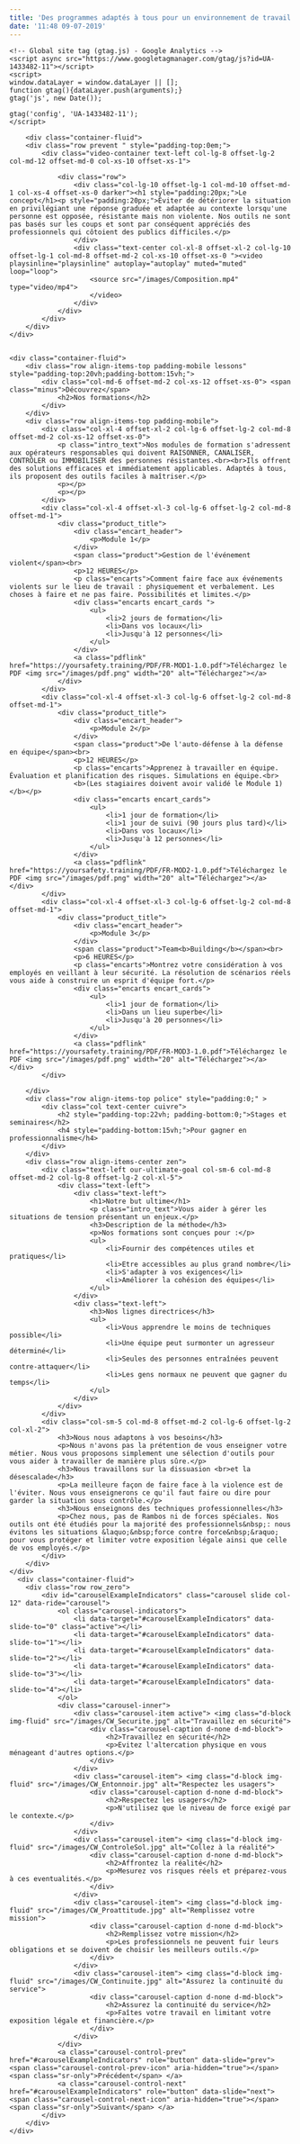 ```yaml
---
title: 'Des programmes adaptés à tous pour un environnement de travail plus sûr'
date: '11:48 09-07-2019'
---
```


<html lang="fr">

<head>
    <meta charset="utf-8">
    <meta http-equiv="X-UA-Compatible" content="IE=edge">
    <meta name="viewport" content="width=device-width, initial-scale=1, maximum-scale=1, user-scalable=no">
    <title>Your Safety Training - Formations pour travailler en sécurité hôpital 118 écoles police municipale pompiers infirmiers infirmières</title>
    <meta name="description" content="Nous proposons des programmes adaptés à tous pour instaurer un environnement de travail plus sûr.">
    <meta name="" keywords="securité, formation, stage, cours, travail, violence, hôpital, école, auto-défense">
    <!-- Bootstrap -->
    <link rel="stylesheet" href="/scss/bootstrap-4.0.0.css">
    <link rel="stylesheet" href="/scss/bluecells.css">
    <link rel="stylesheet" href="https://use.typekit.net/rqs1uhe.css">
    <link rel="stylesheet" href="/scss/responsive.css">

    <!-- Global site tag (gtag.js) - Google Analytics -->
    <script async src="https://www.googletagmanager.com/gtag/js?id=UA-1433482-11"></script>
    <script>
    window.dataLayer = window.dataLayer || [];
    function gtag(){dataLayer.push(arguments);}
    gtag('js', new Date());

    gtag('config', 'UA-1433482-11');
    </script>

</head>

<body>
 
        <div class="container-fluid">
        <div class="row prevent " style="padding-top:0em;">
            <div class="video-container text-left col-lg-8 offset-lg-2 col-md-12 offset-md-0 col-xs-10 offset-xs-1">

				<div class="row">
                    <div class="col-lg-10 offset-lg-1 col-md-10 offset-md-1 col-xs-4 offset-xs-0 darker"><h1 style="padding:20px;">Le concept</h1><p style="padding:20px;">Éviter de détériorer la situation en privilégiant une réponse graduée et adaptée au contexte lorsqu'une personne est opposée, résistante mais non violente. Nos outils ne sont pas basés sur les coups et sont par conséquent appréciés des professionnels qui côtoient des publics difficiles.</p>
                    </div>
                    <div class="text-center col-xl-8 offset-xl-2 col-lg-10 offset-lg-1 col-md-8 offset-md-2 col-xs-10 offset-xs-0 "><video playsinline="playsinline" autoplay="autoplay" muted="muted" loop="loop">
                        <source src="/images/Composition.mp4" type="video/mp4">
                        </video>
                    </div>
                </div>
            </div>
        </div>
    </div>


    <div class="container-fluid">
        <div class="row align-items-top padding-mobile lessons" style="padding-top:20vh;padding-bottom:15vh;">
            <div class="col-md-6 offset-md-2 col-xs-12 offset-xs-0"> <span class="minus">Découvrez</span>
                <h2>Nos formations</h2>
            </div>
        </div>
        <div class="row align-items-top padding-mobile">
            <div class="col-xl-4 offset-xl-2 col-lg-6 offset-lg-2 col-md-8 offset-md-2 col-xs-12 offset-xs-0">
                <p class="intro_text">Nos modules de formation s'adressent aux opérateurs responsables qui doivent RAISONNER, CANALISER, CONTRÔLER ou IMMOBILISER des personnes résistantes.<br><br>Ils offrent des solutions efficaces et immédiatement applicables. Adaptés à tous, ils proposent des outils faciles à maîtriser.</p>
                <p></p>
                <p></p>
            </div>
            <div class="col-xl-4 offset-xl-3 col-lg-6 offset-lg-2 col-md-8 offset-md-1">
                <div class="product_title">
                    <div class="encart_header">
                        <p>Module 1</p>
                    </div>
                    <span class="product">Gestion de l'événement violent</span><br>
                    <p>12 HEURES</p>
                    <p class="encarts">Comment faire face aux événements violents sur le lieu de travail : physiquement et verbalement. Les choses à faire et ne pas faire. Possibilités et limites.</p>
                    <div class="encarts encart_cards ">
                        <ul>
                            <li>2 jours de formation</li>
                            <li>Dans vos locaux</li>
                            <li>Jusqu'à 12 personnes</li>
                        </ul>
                    </div>
                    <a class="pdflink" href="https://yoursafety.training/PDF/FR-MOD1-1.0.pdf">Téléchargez le PDF <img src="/images/pdf.png" width="20" alt="Téléchargez"></a>
                </div>
            </div>
            <div class="col-xl-4 offset-xl-3 col-lg-6 offset-lg-2 col-md-8 offset-md-1">
                <div class="product_title">
                    <div class="encart_header">
                        <p>Module 2</p>
                    </div>
                    <span class="product">De l'auto-défense à la défense en équipe</span><br>
                    <p>12 HEURES</p>
                    <p class="encarts">Apprenez à travailler en équipe. Évaluation et planification des risques. Simulations en équipe.<br>
					<b>(Les stagiaires doivent avoir validé le Module 1)</b></p>
                    <div class="encarts encart_cards">
                        <ul>
                            <li>1 jour de formation</li>
                            <li>1 jour de suivi (90 jours plus tard)</li>
                            <li>Dans vos locaux</li>
                            <li>Jusqu'à 12 personnes</li>
                        </ul>
                    </div>
                    <a class="pdflink" href="https://yoursafety.training/PDF/FR-MOD2-1.0.pdf">Téléchargez le PDF <img src="/images/pdf.png" width="20" alt="Téléchargez"></a> </div>
            </div>
            <div class="col-xl-4 offset-xl-3 col-lg-6 offset-lg-2 col-md-8 offset-md-1">
                <div class="product_title">
                    <div class="encart_header">
                        <p>Module 3</p>
                    </div>
                    <span class="product">Team<b>Building</b></span><br>
                    <p>6 HEURES</p>
                    <p class="encarts">Montrez votre considération à vos employés en veillant à leur sécurité. La résolution de scénarios réels vous aide à construire un esprit d'équipe fort.</p>
                    <div class="encarts encart_cards">
                        <ul>
                            <li>1 jour de formation</li>
                            <li>Dans un lieu superbe</li>
                            <li>Jusqu'à 20 personnes</li>
                        </ul>
                    </div>
                    <a class="pdflink" href="https://yoursafety.training/PDF/FR-MOD3-1.0.pdf">Téléchargez le PDF <img src="/images/pdf.png" width="20" alt="Téléchargez"></a> </div>
            </div>

        </div>
        <div class="row align-items-top police" style="padding:0;" >
            <div class="col text-center cuivre">
                <h2 style="padding-top:22vh; padding-bottom:0;">Stages et seminaires</h2>
                <h4 style="padding-bottom:15vh;">Pour gagner en professionnalisme</h4>
            </div>
        </div>
        <div class="row align-items-center zen">
            <div class="text-left our-ultimate-goal col-sm-6 col-md-8 offset-md-2 col-lg-8 offset-lg-2 col-xl-5">
                <div class="text-left">
                    <div class="text-left">
                        <h1>Notre but ultime</h1>
                        <p class="intro_text">Vous aider à gérer les situations de tension présentant un enjeux.</p>
						<h3>Description de la méthode</h3>
                        <p>Nos formations sont conçues pour :</p>
                        <ul>
                            <li>Fournir des compétences utiles et pratiques</li>
                            <li>Etre accessibles au plus grand nombre</li>
                            <li>S'adapter à vos exigences</li>
                            <li>Améliorer la cohésion des équipes</li>
                        </ul>
                    </div>
                    <div class="text-left">
                        <h3>Nos lignes directrices</h3>
                        <ul>
                            <li>Vous apprendre le moins de techniques possible</li>
                            <li>Une équipe peut surmonter un agresseur déterminé</li>
                            <li>Seules des personnes entraînées peuvent contre-attaquer</li>
                            <li>Les gens normaux ne peuvent que gagner du temps</li>
                        </ul>
                    </div>
                </div>
            </div>
            <div class="col-sm-5 col-md-8 offset-md-2 col-lg-6 offset-lg-2 col-xl-2">
                <h3>Nous nous adaptons à vos besoins</h3>
                <p>Nous n'avons pas la prétention de vous enseigner votre métier. Nous vous proposons simplement une sélection d'outils pour vous aider à travailler de manière plus sûre.</p>
                <h3>Nous travaillons sur la dissuasion <br>et la désescalade</h3>
                <p>La meilleure façon de faire face à la violence est de l'éviter. Nous vous enseignerons ce qu'il faut faire ou dire pour garder la situation sous contrôle.</p>
                <h3>Nous enseignons des techniques professionnelles</h3>
                <p>Chez nous, pas de Rambos ni de forces spéciales. Nos outils ont été étudiés pour la majorité des professionnels&nbsp;: nous évitons les situations &laquo;&nbsp;force contre force&nbsp;&raquo; pour vous protéger et limiter votre exposition légale ainsi que celle de vos employés.</p>
            </div>
        </div>
    </div>
      <div class="container-fluid">
        <div class="row row_zero">
            <div id="carouselExampleIndicators" class="carousel slide col-12" data-ride="carousel">
                <ol class="carousel-indicators">
                    <li data-target="#carouselExampleIndicators" data-slide-to="0" class="active"></li>
                    <li data-target="#carouselExampleIndicators" data-slide-to="1"></li>
                    <li data-target="#carouselExampleIndicators" data-slide-to="2"></li>
                    <li data-target="#carouselExampleIndicators" data-slide-to="3"></li>
                    <li data-target="#carouselExampleIndicators" data-slide-to="4"></li>
                </ol>
                <div class="carousel-inner">
                    <div class="carousel-item active"> <img class="d-block img-fluid" src="/images/CW_Securite.jpg" alt="Travaillez en sécurité">
                        <div class="carousel-caption d-none d-md-block">
                            <h2>Travaillez en sécurité</h2>
                            <p>Evitez l'altercation physique en vous ménageant d'autres options.</p>
                        </div>
                    </div>
                    <div class="carousel-item"> <img class="d-block img-fluid" src="/images/CW_Entonnoir.jpg" alt="Respectez les usagers">
                        <div class="carousel-caption d-none d-md-block">
                            <h2>Respectez les usagers</h2>
                            <p>N'utilisez que le niveau de force exigé par le contexte.</p>
                        </div>
                    </div>
                    <div class="carousel-item"> <img class="d-block img-fluid" src="/images/CW_ControleSol.jpg" alt="Collez à la réalité">
                        <div class="carousel-caption d-none d-md-block">
                            <h2>Affrontez la réalité</h2>
                            <p>Mesurez vos risques réels et préparez-vous à ces eventualités.</p>
                        </div>
                    </div>
                    <div class="carousel-item"> <img class="d-block img-fluid" src="/images/CW_Proattitude.jpg" alt="Remplissez votre mission">
                        <div class="carousel-caption d-none d-md-block">
                            <h2>Remplissez votre mission</h2>
                            <p>Les professionnels ne peuvent fuir leurs obligations et se doivent de choisir les meilleurs outils.</p>
                        </div>
                    </div>
                    <div class="carousel-item"> <img class="d-block img-fluid" src="/images/CW_Continuite.jpg" alt="Assurez la continuité du service">
                        <div class="carousel-caption d-none d-md-block">
                            <h2>Assurez la continuité du service</h2>
                            <p>Faîtes votre travail en limitant votre exposition légale et financière.</p>
                        </div>
                    </div>
                </div>
                <a class="carousel-control-prev" href="#carouselExampleIndicators" role="button" data-slide="prev"> <span class="carousel-control-prev-icon" aria-hidden="true"></span> <span class="sr-only">Précédent</span> </a>
                <a class="carousel-control-next" href="#carouselExampleIndicators" role="button" data-slide="next"> <span class="carousel-control-next-icon" aria-hidden="true"></span> <span class="sr-only">Suivant</span> </a>
            </div>
        </div>
    </div>

</body>
<!-- jQuery (necessary for Bootstrap's JavaScript plugins) -->
<script src="../js/jquery-3.2.1.min.js"></script>

<!-- Video background) -->
<script src="../js/video.js"></script>
<!-- Include all compiled plugins (below), or include individual files as needed -->
<script src="../js/popper.min.js"></script>
<script src="../js/bootstrap-4.0.0.js"></script>

</html>
